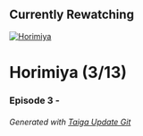 ﻿
## Currently Rewatching

[![Horimiya](https://s4.anilist.co/file/anilistcdn/media/anime/cover/medium/bx124080-yXw5kfUubV8s.jpg)](https://anilist.co/anime/124080)

# Horimiya (3/13)

### Episode 3 - 

###### *Generated with [Taiga Update Git](https://github.com/nike4613/taiga-update-git)*